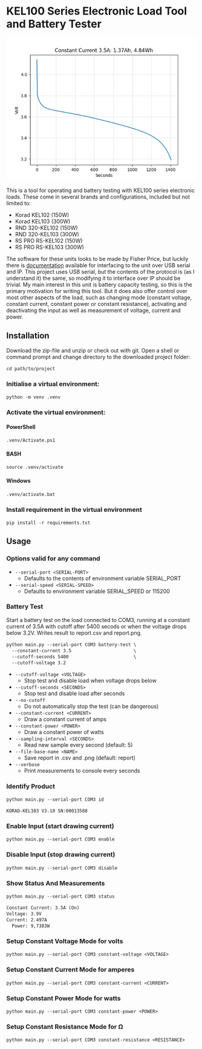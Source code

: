 # KEL100 Series Electronic Load Tool and Battery Tester

![](demo.png)

This is a tool for operating and battery testing with KEL100 series electronic loads. These come in several brands and configurations, included but not limited to:

- Korad KEL102 (150W)
- Korad KEL103 (300W)
- RND 320-KEL102 (150W)
- RND 320-KEL103 (300W)
- RS PRO RS-KEL102 (150W)
- RS PRO RS-KEL103 (300W)

The software for these units looks to be made by Fisher Price, but luckily there is [documentation](serial-protocol.pdf) available for interfacing to the unit over USB serial and IP. This project uses USB serial, but the contents of the protocol is (as I understand it) the same, so modifying it to interface over IP should be trivial. My main interest in this unit is battery capacity testing, so this is the primary motivation for writing this tool. But it does also offer control over most other aspects of the load, such as changing mode (constant voltage, constant current, constant power or constant resistance), activating and deactivating the input as well as measurement of voltage, current and power.

## Installation

Download the zip-file and unzip or check out with git. Open a shell or command prompt and change directory to the downloaded project folder:

```shell
cd path/to/project
```

### Initialise a virtual environment:

```shell
python -m venv .venv
```

### Activate the virtual environment:

#### PowerShell

```shell
.venv/Activate.ps1
```

#### BASH

```shell
source .venv/activate
```

#### Windows

```shell
.venv/activate.bat
```

### Install requirement in the virtual environment

```shell
pip install -r requirements.txt
```

## Usage

### Options valid for any command

- `--serial-port <SERIAL-PORT>`
    - Defaults to the contents of environment variable SERIAL_PORT
- `--serial-speed <SERIAL-SPEED>`
    - Defaults to environment variable SERIAL_SPEED or 115200

### Battery Test

Start a battery test on the load connected to COM3, running at a constant current of 3.5A with cutoff after 5400 secods or when the voltage drops below 3.2V. Writes result to report.csv and report.png.

```shell
python main.py --serial-port COM3 battery-test \
  --constant-current 3.5                       \
  --cutoff-seconds 5400                        \
  --cutoff-voltage 3.2
```

- `--cutoff-voltage <VOLTAGE>`
    - Stop test and disable load when voltage drops below <VOLTAGE>
- `--cutoff-seconds <SECONDS>`
    - Stop test and disable load after <SECONDS> seconds
- `--no-cutoff`
    - Do not automatically stop the test (can be dangerous)
- `--constant-current <CURRENT>`
    - Draw a constant current of <CURRENT> amps
- `--constant-power <POWER>`
    - Draw a constant power of <POWER> watts
- `--sampling-interval <SECONDS>`
    - Read new sample every <SECONDS> second (default: 5)
- `--file-base-name <NAME>`
    - Save report in <NAME>.csv and <NAME>.png (default: report)
- `--verbose`
    - Print measurements to console every <sampling-interval> seconds

### Identify Product

```shell
python main.py --serial-port COM3 id
```

```
KORAD-KEL103 V3.10 SN:00013588
```

### Enable Input (start drawing current)

```shell
python main.py --serial-port COM3 enable
```

### Disable Input (stop drawing current)

```shell
python main.py --serial-port COM3 disable
```

### Show Status And Measurements

```shell
python main.py --serial-port COM3 status
```

```
Constant Current: 3.5A (On)
Voltage: 3.9V
Current: 2.497A
  Power: 9,7383W
```

### Setup Constant Voltage Mode for <VOLTAGE> volts

```shell
python main.py --serial-port COM3 constant-voltage <VOLTAGE>
```

### Setup Constant Current Mode for <CURRENT> amperes

```shell
python main.py --serial-port COM3 constant-current <CURRENT>
```

### Setup Constant Power Mode for <POWER> watts

```shell
python main.py --serial-port COM3 constant-power <POWER>
```

### Setup Constant Resistance Mode for <RESISTANCE> Ω

```shell
python main.py --serial-port COM3 constant-resistance <RESISTANCE>
```

